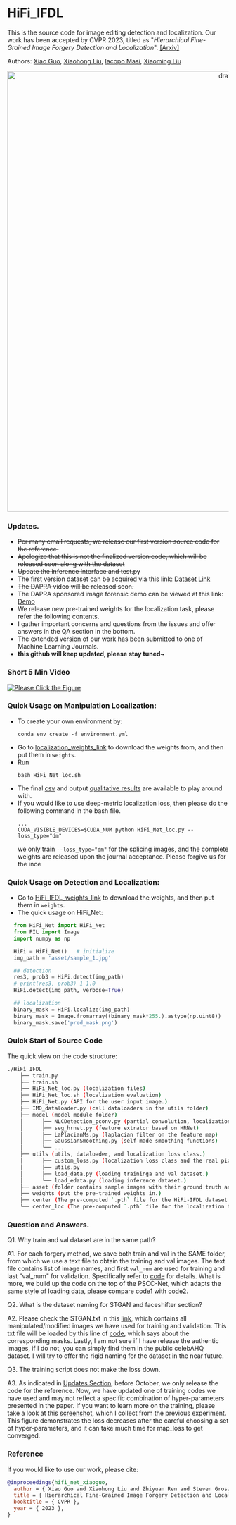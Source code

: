 # HiFi_IFDL

This is the source code for image editing detection and localization. Our work has been accepted by CVPR $2023$, titled as "*Hierarchical Fine-Grained Image Forgery Detection and Localization*". [[Arxiv]](https://arxiv.org/pdf/2303.17111.pdf)

Authors: [Xiao Guo](https://scholar.google.com/citations?user=Gkc-lAEAAAAJ&hl=en), [Xiaohong Liu](https://jhc.sjtu.edu.cn/~xiaohongliu/), [Iacopo Masi](https://iacopomasi.github.io/), [Xiaoming Liu](http://cvlab.cse.msu.edu/)

<p align="center">
  <img src="https://github.com/CHELSEA234/HiFi_IFDL/blob/main/figures/overview_4.png" alt="drawing" width="1000"/>
</p>

### <a name="update"></a> Updates.
- ~~Per many email requests, we release our first version source code for the reference.~~
- ~~Apologize that this is not the finalized version code, which will be released soon along with the dataset~~
- ~~Update the inference interface and test.py~~
- The first version dataset can be acquired via this link: [Dataset Link](https://drive.google.com/drive/folders/1fwBEmW30-e0ECpCNNG3nRU6I9OqJfMAn?usp=sharing)
- ~~The DAPRA video will be released soon.~~
- The DAPRA sponsored image forensic demo can be viewed at this link: [Demo](https://drive.google.com/file/d/1q5ruko3bS4g-fuvq28C6SfzeSUrtLES6/view?usp=sharing)
- We release new pre-trained weights for the localization task, please refer the following contents.
- I gather important concerns and questions from the issues and offer answers in the QA section in the bottom.
- The extended version of our work has been submitted to one of Machine Learning Journals.
- **this github will keep updated, please stay tuned~**

### Short 5 Min Video 
[![Please Click the Figure](https://github.com/CHELSEA234/HiFi_IFDL/blob/main/figures/architecture.png)](https://www.youtube.com/watch?v=FwS3X5xcj8A&list=LL&index=5)

### Quick Usage on Manipulation Localization:
- To create your own environment by:
  ```
  conda env create -f environment.yml
  ```
- Go to [localization_weights_link](https://drive.google.com/drive/folders/1cxCoE2hjcDj4lLrJmGEbskzPRJfoDIMJ?usp=sharing) to download the weights from, and then put them in `weights`.
- Run
  ```
  bash HiFi_Net_loc.sh
  ```
- The final [csv](https://drive.google.com/drive/folders/12iS0ILb6ndXtdWjonByrgnejzuAvwCqp?usp=sharing) and output [qualitative results](https://drive.google.com/drive/folders/1iZp6ciOHSbGq4EsC_AYl7zVK24gBtrd1?usp=sharing) are available to play around with.
- If you would like to use deep-metric localization loss, then please do the following command in the bash file.
  ```
  ...
  CUDA_VISIBLE_DEVICES=$CUDA_NUM python HiFi_Net_loc.py --loss_type="dm"
  ```
  we only train `--loss_type="dm"` for the splicing images, and the complete weights are released upon the journal acceptance. Please forgive us for the ince

### Quick Usage on Detection and Localization:
- Go to [HiFi_IFDL_weights_link](https://drive.google.com/drive/folders/1v07aJ2hKmSmboceVwOhPvjebFMJFHyhm?usp=sharing) to download the weights, and then put them in `weights`. 
- The quick usage on HiFi_Net:
```python
  from HiFi_Net import HiFi_Net 
  from PIL import Image
  import numpy as np

  HiFi = HiFi_Net()   # initialize
  img_path = 'asset/sample_1.jpg'

  ## detection
  res3, prob3 = HiFi.detect(img_path)
  # print(res3, prob3) 1 1.0
  HiFi.detect(img_path, verbose=True)

  ## localization
  binary_mask = HiFi.localize(img_path)
  binary_mask = Image.fromarray((binary_mask*255.).astype(np.uint8))
  binary_mask.save('pred_mask.png')
```

### Quick Start of Source Code
The quick view on the code structure:
```bash
./HiFi_IFDL
    ├── train.py
    ├── train.sh 
    ├── HiFi_Net_loc.py (localization files)
    ├── HiFi_Net_loc.sh (localization evaluation)
    ├── HiFi_Net.py (API for the user input image.)
    ├── IMD_dataloader.py (call dataloaders in the utils folder)
    ├── model (model module folder)
    │      ├── NLCDetection_pconv.py (partial convolution, localization and classification modules)
    │      ├── seg_hrnet.py (feature extrator based on HRNet)
    │      ├── LaPlacianMs.py (laplacian filter on the feature map)
    │      ├── GaussianSmoothing.py (self-made smoothing functions)
    │      └── ...   
    ├── utils (utils, dataloader, and localization loss class.)
    │      ├── custom_loss.py (localization loss class and the real pixel center initialization)
    │      ├── utils.py
    │      ├── load_data.py (loading traininga and val dataset.)
    │      └── load_edata.py (loading inference dataset.)
    ├── asset (folder contains sample images with their ground truth and predictions.)
    ├── weights (put the pre-trained weights in.)
    ├── center (The pre-computed `.pth` file for the HiFi-IFDL dataset.)
    └── center_loc (The pre-computed `.pth` file for the localization task (Tab.3 in the paper).)
```

### Question and Answers.
Q1. Why train and val dataset are in the same path? 

A1. For each forgery method, we save both train and val in the SAME folder, from which we use a text file to obtain the training and val images. The text file contains list of image names, and first `val_num` are used for training and last "val_num" for validation. Specifically refer to [code](https://github.com/CHELSEA234/HiFi_IFDL/blob/main/utils/load_data.py#L271) for details. What is more, we build up the code on the top of the PSCC-Net, which adapts the same style of loading data, please compare [code1](https://github.com/proteus1991/PSCC-Net/blob/main/utils/load_tdata.py#L88) with [code2](https://github.com/proteus1991/PSCC-Net/blob/main/utils/load_tdata.py#L290).

Q2. What is the dataset naming for STGAN and faceshifter section?

A2. Please check the STGAN.txt in this [link](https://drive.google.com/drive/folders/1OIUv7OGxfAyerMnmKvrNnN_5CmIDcNxo?usp=sharing), which contains all manipulated/modified images we have used for training and validation. This txt file will be loaded by this line of [code](https://github.com/CHELSEA234/HiFi_IFDL/blob/main/utils/load_data.py#L163), which says about the corresponding masks. Lastly, I am not sure if I have release the authentic images, if I do not, you can simply find them in the public celebAHQ dataset. I will try to offer the rigid naming for the dataset in the near future. 

Q3. The training script does not make the loss down.

A3. As indicated in [Updates Section](#update), before October, we only release the code for the reference. Now, we have updated one of training codes we have used and may not reflect a specific combination of hyper-parameters presented in the paper. If you want to learn more on the training, please take a look at this [screenshot](https://github.com/CHELSEA234/HiFi_IFDL/blob/main/figures/tb_viz.png), which I collect from the previous experiment. This figure demonstrates the loss decreases after the careful choosing a set of hyper-parameters, and it can take much time for map_loss to get converged. 

### Reference
If you would like to use our work, please cite:
```Bibtex
@inproceedings{hifi_net_xiaoguo,
  author = { Xiao Guo and Xiaohong Liu and Zhiyuan Ren and Steven Grosz and Iacopo Masi and Xiaoming Liu },
  title = { Hierarchical Fine-Grained Image Forgery Detection and Localization },
  booktitle = { CVPR },
  year = { 2023 },
}
```
